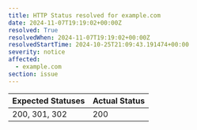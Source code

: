 ```yaml
---
title: HTTP Status resolved for example.com
date: 2024-11-07T19:19:02+00:00Z
resolved: True
resolvedWhen: 2024-11-07T19:19:02+00:00Z
resolvedStartTime: 2024-10-25T21:09:43.191474+00:00
severity: notice
affected:
  - example.com
section: issue
---
```


| Expected Statuses | Actual Status  |
|-------------------|----------------|
| 200, 301, 302 | 200 |
